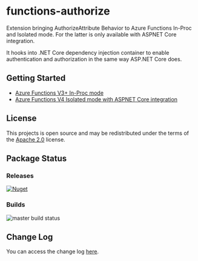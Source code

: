# functions-authorize
Extension bringing AuthorizeAttribute Behavior to Azure Functions In-Proc and Isolated mode. For the latter is only available with ASPNET Core integration.

It hooks into .NET Core dependency injection container to enable authentication and authorization in the same way  ASP.NET Core does.

## Getting Started
- [Azure Functions V3+ In-Proc mode](./src/in-proc/README.md)
- [Azure Functions V4 Isolated mode with ASPNET Core integration](./src/isolated/README.md)

## License
This projects is open source and may be redistributed under the terms of the [Apache 2.0](http://opensource.org/licenses/Apache-2.0) license.

## Package Status
### Releases
[![Nuget](https://img.shields.io/nuget/v/DarkLoop.Azure.Functions.Authorization.Abstractions.svg)](https://www.nuget.org/packages/DarkLoop.Azure.Functions.Authorization.Abstractions)

### Builds
![master build status](https://dev.azure.com/darkloop/DarkLoop%20Core%20Library/_apis/build/status/Open%20Source/Functions%20Authorize%20-%20Pack?branchName=master)

## Change Log
You can access the change log [here](https://github.com/dark-loop/functions-authorize/blob/master/ChangeLog.md).